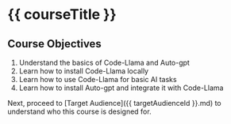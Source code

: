# {{ courseTitle }}

## Course Objectives

1. Understand the basics of Code-Llama and Auto-gpt
2. Learn how to install Code-Llama locally
3. Learn how to use Code-Llama for basic AI tasks
4. Learn how to install Auto-gpt and integrate it with Code-Llama

Next, proceed to [Target Audience]({{ targetAudienceId }}.md) to understand who this course is designed for.